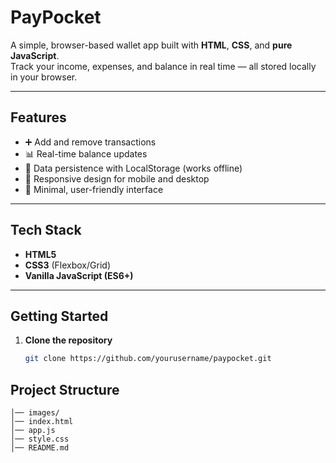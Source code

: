 #  PayPocket

A simple, browser-based wallet app built with **HTML**, **CSS**, and **pure JavaScript**.  
Track your income, expenses, and balance in real time — all stored locally in your browser.

---


##  Features

- ➕ Add and remove transactions  
- 📊 Real-time balance updates  
- 💾 Data persistence with LocalStorage (works offline)  
- 📱 Responsive design for mobile and desktop  
- 🎯 Minimal, user-friendly interface

---

##  Tech Stack

- **HTML5**  
- **CSS3** (Flexbox/Grid)  
- **Vanilla JavaScript (ES6+)**

---

## Getting Started

1. **Clone the repository**
   ```bash
   git clone https://github.com/yourusername/paypocket.git

## Project Structure

 ``` paypocket/
 │── images/ 
 │── index.html  
 │── app.js  
 │── style.css
 │── README.md

